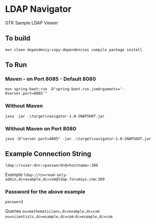 # LDAP Navigator

GTK Sample LDAP Viewer 

## To build  

`mvn clean dependency:copy-dependencies compile package install`

## To Run 

### Maven - on Port 8085 - Default 8080
`mvn spring-boot:run -D"spring-boot.run.jvmArguments='-Dserver.port=8085'"`

### Without Maven
`java -jar .\target\navigator-1.0-SNAPSHOT.jar`

### Without Maven on Port 8080
`java -D"server.port=8085" -jar .\target\navigator-1.0-SNAPSHOT.jar`

## Example Connection String

`ldap://<user-dn>:<password>@<hostname>:389`

Example
`ldap://cn=read-only-admin,dc=example,dc=com@ldap.forumsys.com:389`

### Password for the above example
`password`

Queries
`ou=mathematicians,dc=example,dc=com`
`ou=scientists,dc=example,dc=com`
`dc=example,dc=com`
